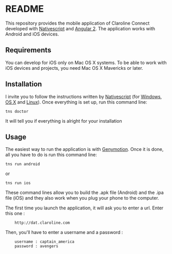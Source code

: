 README
======

This repository provides the mobile application of Claroline Connect developed with [Nativescript](https://github.com/NativeScript/NativeScript) and [Angular 2](https://github.com/angular/angular). The application works with Android and iOS devices.

Requirements
------------

You can develop for iOS only on Mac OS X systems.
To be able to work with iOS devices and projects, you need Mac OS X Mavericks or later.

Installation
------------

I invite you to follow the instructions written by [Nativescript](https://docs.nativescript.org/start/quick-setup)
(for [Windows](https://docs.nativescript.org/start/ns-setup-win), [OS X](https://docs.nativescript.org/start/ns-setup-os-x) and [Linux](https://docs.nativescript.org/start/ns-setup-linux)). Once everything is set up, run this command line:

    tns doctor

It will tell you if everything is alright for your installation

Usage
-----------

The easiest way to run the application is with [Genymotion](https://www.genymotion.com/). 
Once it is done, all you have to do is run this command line:

    tns run android

or 

    tns run ios

These command lines allow you to build the .apk file (Android) and the .ipa file (iOS) and they also work when you plug your phone to the computer.

The first time you launch the application, it will ask you to enter a url. Enter this one :

        http://dat.claroline.com

Then, you'll have to enter a username and a password :

        username : captain_america
        password : avengers






